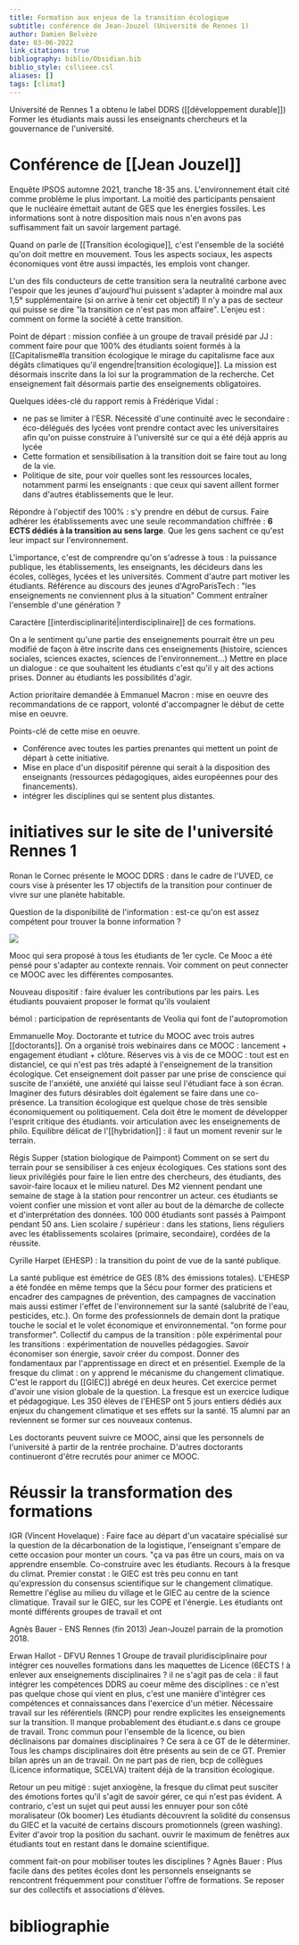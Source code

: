 ```yaml
---
title: Formation aux enjeux de la transition écologique
subtitle: conférence de Jean-Jouzel (Université de Rennes 1)
author: Damien Belvèze
date: 03-06-2022
link_citations: true
bibliography: biblio/Obsidian.bib
biblio_style: csl\ieee.csl
aliases: []
tags: [climat]
---
```


Université de Rennes 1 a obtenu le label DDRS ([[développement durable]])
Former les étudiants mais aussi les enseignants chercheurs et la gouvernance de l'université.

# Conférence de [[Jean Jouzel]]

Enquête IPSOS automne 2021, tranche 18-35 ans. 
L'environnement était cité comme problème le plus important. 
La moitié des participants pensaient que le nucléaire émettait autant de GES que les énergies fossiles. 
Les informations sont à notre disposition mais nous n'en avons pas suffisamment fait un savoir largement partagé. 

Quand on parle de [[Transition écologique]], c'est l'ensemble de la société qu'on doit mettre en mouvement. 
Tous les aspects sociaux, les aspects économiques vont être aussi impactés, les emplois vont changer.

L'un des fils conducteurs de cette transition sera la neutralité carbone avec l'espoir que les jeunes d'aujourd'hui puissent s'adapter à moindre mal aux 1,5° supplémentaire (si on arrive à tenir cet objectif)
Il n'y a pas de secteur qui puisse se dire "la transition ce n'est pas mon affaire". L'enjeu est : comment on forme la société à cette transition. 

Point de départ : mission confiée à un groupe de travail présidé par JJ : comment faire pour que 100% des étudiants soient formés à la [[Capitalisme#la transition écologique le mirage du capitalisme face aux dégâts climatiques qu'il engendre|transition écologique]].
La mission est désormais inscrite dans la loi sur la programmation de la recherche. Cet enseignement fait désormais partie des enseignements obligatoires. 

Quelques idées-clé du rapport remis à Frédérique Vidal : 

- ne pas se limiter à l'ESR. Nécessité d'une continuité avec le secondaire : éco-délégués des lycées vont prendre contact avec les universitaires afin qu'on puisse construire à l'université sur ce qui a été déjà appris au lycée
- Cette formation et sensibilisation à la transition doit se faire tout au long de la vie.
- Politique de site, pour voir quelles sont les ressources locales, notamment parmi les enseignants : que ceux qui savent aillent former dans d'autres établissements que le leur. 

Répondre à l'objectif des 100% : s'y prendre en début de cursus. Faire adhérer les établissements avec une seule recommandation chiffrée : **6 ECTS dédiés à la transition au sens large**. Que les gens sachent ce qu'est leur impact sur l'environnement. 

L'importance, c'est de comprendre qu'on s'adresse à tous : la puissance publique, les établissements, les enseignants, les décideurs dans les écoles, collèges, lycées et les universités. Comment d'autre part motiver les étudiants. Référence au discours des jeunes d'AgroParisTech : "les enseignements ne conviennent plus à la situation"
Comment entraîner l'ensemble d'une génération ?

Caractère [[interdisciplinarité|interdisciplinaire]] de ces formations.

On a le sentiment qu'une partie des enseignements pourrait être un peu modifié de façon à être inscrite dans ces enseignements (histoire, sciences sociales, sciences exactes, sciences de l'environnement...)
Mettre en place un dialogue : ce que souhaitent les étudiants c'est qu'il y ait des actions prises. Donner au étudiants les possibilités d'agir.

Action prioritaire demandée à Emmanuel Macron : mise en oeuvre des recommandations de ce rapport, volonté d'accompagner le début de cette mise en oeuvre.

Points-clé de cette mise en oeuvre. 

- Conférence avec toutes les parties prenantes qui mettent un point de départ à cette initiative. 
- Mise en place d'un dispositif pérenne qui serait à la disposition des enseignants (ressources pédagogiques, aides européennes pour des financements).
- intégrer les disciplines qui se sentent plus distantes. 

# initiatives sur le site de l'université Rennes 1
Ronan le Cornec présente le MOOC DDRS : dans le cadre de l'UVED, ce cours vise à présenter les 17 objectifs de la transition pour continuer de vivre sur une planète habitable. 

Question de la disponibilité de l'information : est-ce qu'on est assez compétent pour trouver la bonne information ?

![](tribune_climat_R1.PNG)

Mooc qui sera proposé à tous les étudiants de 1er cycle. 
Ce Mooc a été pensé pour s'adapter au contexte rennais. Voir comment on peut connecter ce MOOC avec les différentes composantes. 

Nouveau dispositif : faire évaluer les contributions par les pairs. Les étudiants pouvaient proposer le format qu'ils voulaient 

bémol : participation de représentants de Veolia qui font de l'autopromotion

Emmanuelle Moy. Doctorante et tutrice du MOOC avec trois autres [[doctorants]]. On a organisé trois webinaires dans ce MOOC : lancement + engagement étudiant + clôture.
Réserves vis à vis de ce MOOC : tout est en distanciel, ce qui n'est pas très adapté à l'enseignement de la transition écologique. Cet enseignement doit passer par une prise de conscience qui suscite de l'anxiété, une anxiété qui laisse seul l'étudiant face à son écran. 
Imaginer des futurs désirables doit également se faire dans une co-présence. 
La transition écologique est quelque chose de très sensible économiquement ou politiquement. 
Cela doit être le moment de développer l'esprit critique des étudiants. voir articulation avec les enseignements de philo.
Equilibre délicat de l'[[hybridation]] : il faut un moment revenir sur le terrain.

Régis Supper (station biologique de Paimpont)
Comment on se sert du terrain pour se sensibiliser à ces enjeux écologiques. Ces stations sont des lieux privilégiés pour faire le lien entre des chercheurs, des étudiants, des savoir-faire locaux et le milieu naturel.
Des M2 viennent pendant une semaine de stage à la station pour rencontrer un acteur. ces étudiants se voient confier une mission et vont aller au bout de la démarche de collecte et d'interprétation des données. 100 000 étudiants sont passés à Paimpont pendant 50 ans.
Lien scolaire / supérieur : dans les stations, liens réguliers avec les établissements scolaires (primaire, secondaire), cordées de la réussite. 

Cyrille Harpet (EHESP) : la transition du point de vue de la santé publique. 

La santé publique est émétrice de GES (8% des émissions totales). L'EHESP a été fondée en même temps que la Sécu pour former des praticiens et encadrer des campagnes de prévention, des campagnes de vaccination mais aussi estimer l'effet de l'environnement sur la santé (salubrité de l'eau, pesticides, etc.). On forme des professionnels de demain dont la pratique touche le social et le volet économique et environnemental. "on forme pour transformer". Collectif du campus de la transition : pôle expérimental pour les transitions : expérimentation de nouvelles pédagogies. Savoir économiser son énergie, savoir créer du compost. 
Donner des fondamentaux par l'apprentissage en direct et en présentiel. Exemple de la fresque du climat : on y apprend le mécanisme du changement climatique. C'est le rapport du [[GIEC]] abrégé en deux heures. Cet exercice permet d'avoir une vision globale de la question. 
La fresque est un exercice ludique et pédagogique. 
Les 350 élèves de l'EHESP ont 5 jours entiers dédiés aux enjeux du changement climatique et ses effets sur la santé. 15 alumni par an reviennent se former sur ces nouveaux contenus. 

Les doctorants peuvent suivre ce MOOC, ainsi que les personnels de l'université à partir de la rentrée prochaine. D'autres doctorants continueront d'être recrutés pour animer ce MOOC.

# Réussir la transformation des formations

IGR (Vincent Hovelaque) : Faire face au départ d'un vacataire spécialisé sur la question de la décarbonation de la logistique, l'enseignant s'empare de cette occasion pour monter un cours. "ça va pas être un cours, mais on va apprendre ensemble. 
Co-construire avec les étudiants. Recours à la fresque du climat. 
Premier constat : le GIEC est très peu connu en tant qu'expression du consensus scientifique sur le changement climatique. Remettre l'église au milieu du village et le GIEC au centre de la science climatique. 
Travail sur le GIEC, sur les COPE et l'énergie. Les étudiants ont monté différents groupes de travail et ont 

Agnès Bauer - ENS Rennes (fin 2013)
Jean-Jouzel parrain de la promotion 2018. 

Erwan Hallot - DFVU Rennes 1
Groupe de travail pluridisciplinaire pour intégrer ces nouvelles formations dans les maquettes de Licence (6ECTS ! à enlever aux enseignements disciplinaires ? il ne s'agit pas de cela : il faut intégrer les compétences DDRS au coeur même des disciplines : ce n'est pas quelque chose qui vient en plus, c'est une manière d'intégrer ces compétences et connaissances dans l'exercice d'un métier. Nécessaire travail sur les référentiels (RNCP) pour rendre explicites les enseignements sur la transition. 
Il manque probablement des étudiant.e.s dans ce groupe de travail. 
Tronc commun pour l'ensemble de la licence, ou bien déclinaisons par domaines disciplinaires ? Ce sera à ce GT de le déterminer. Tous les champs disciplinaires doit être présents au sein de ce GT. Premier bilan après un an de travail. On ne part pas de rien, bcp de collègues (Licence informatique, SCELVA) traitent déjà de la transition écologique.

Retour un peu mitigé : sujet anxiogène, la fresque du climat peut susciter des émotions fortes qu'il s'agit de savoir gérer, ce qui n'est pas évident. 
A contrario, c'est un sujet qui peut aussi les ennuyer pour son côté moralisateur (Ok boomer)
Les étudiants découvrent la solidité du consensus du GIEC et la vacuité de certains discours promotionnels (green washing).
Eviter d'avoir trop la position du sachant. ouvrir le maximum de fenêtres aux étudiants tout en restant dans le domaine scientifique. 

comment fait-on pour mobiliser toutes les disciplines ?
Agnès Bauer : 
Plus facile dans des petites écoles dont les personnels enseignants se rencontrent fréquemment pour constituer l'offre de formations. Se reposer sur des collectifs et associations d'élèves.




# bibliographie

